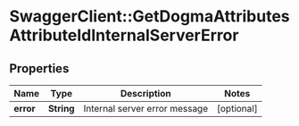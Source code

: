 # SwaggerClient::GetDogmaAttributesAttributeIdInternalServerError

## Properties
Name | Type | Description | Notes
------------ | ------------- | ------------- | -------------
**error** | **String** | Internal server error message | [optional] 


